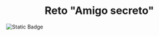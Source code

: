 <h1 align="center"> Reto "Amigo secreto" </h1>
<img alt="Static Badge" src="https://img.shields.io/badge/STATUS-TERMINADO-green">
